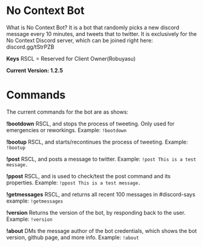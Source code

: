 # No Context Bot

What is No Context Bot? It is a bot that randomly picks a new discord message every 10 minutes, and tweets that to twitter. 
It is exclusively for the No Context Discord server, which can be joined right here: discord.gg/tStrPZB

**Keys**
RSCL = Reserved for Client Owner(Robuyasu)

**Current Version: 1.2.5**

# Commands
The current commands for the bot are as shows:

**!bootdown**
RSCL, and stops the process of tweeting. Only used for emergencies or reworkings.
Example: 
`!bootdown`

**!bootup**
RSCL, and starts/recontinues the process of tweeting. 
Example: 
`!bootup`

**!post**
RSCL, and posts a message to twitter.
Example: 
`!post This is a test message.`

**!ppost**
RSCL, and is used to check/test the post command and its properties.
Example:
`!ppost This is a test message.`

**!getmessages**
RSCL, and returns all recent 100 messages in #discord-says
example:
`!getmessages`

**!version**
Returns the version of the bot, by responding back to the user.
Example:
`!version`

**!about**
DMs the message author of the bot credentials, which shows the bot version, github page, and more info.
Example: 
`!about`
